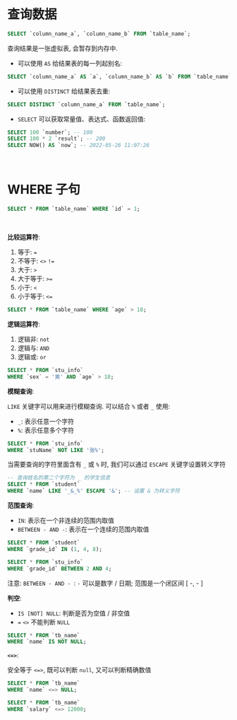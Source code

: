# 查询数据

```sql
SELECT `column_name_a`, `column_name_b` FROM `table_name`;
```

查询结果是一张虚拟表, 会暂存到内存中.

-   可以使用 `AS` 给结果表的每一列起别名:

```sql
SELECT `column_name_a` AS `a`, `column_name_b` AS `b` FROM `table_name` AS `t`; -- AS 可以省略
```

-   可以使用 `DISTINCT` 给结果表去重:

```sql
SELECT DISTINCT `column_name_a` FROM `table_name`;
```

-   `SELECT` 可以获取常量值、表达式、函数返回值:

```sql
SELECT 100 `number`; -- 100
SELECT 100 * 2 `result`; -- 200
SELECT NOW() AS `now`; -- 2022-05-26 11:07:26
```

<br>

# WHERE 子句

```sql
SELECT * FROM `table_name` WHERE `id` = 1;
```

<br>

**比较运算符**:

1. 等于: `=`
2. 不等于: `<>` `!=`
3. 大于: `>`
4. 大于等于: `>=`
5. 小于: `<`
6. 小于等于: `<=`

```sql
SELECT * FROM `table_name` WHERE `age` > 18;
```

**逻辑运算符**:

1. 逻辑非: `not`
2. 逻辑与: `AND`
3. 逻辑或: `or`

```sql
SELECT * FROM `stu_info`
WHERE `sex` = '男' AND `age` > 18;
```

**模糊查询**:

`LIKE` 关键字可以用来进行模糊查询. 可以结合 `%` 或者 `_` 使用:

-   `_`: 表示任意一个字符
-   `%`: 表示任意多个字符

```sql
SELECT * FROM `stu_info`
WHERE `stuName` NOT LIKE '张%';
```

当需要查询的字符里面含有 `_` 或 `%` 时, 我们可以通过 `ESCAPE` 关键字设置转义字符

```sql
-- 查询姓名的第二个字符为 _ 的学生信息
SELECT * FROM `student`
WHERE `name` LIKE '_&_%' ESCAPE '&'; -- 设置 & 为转义字符
```

**范围查询**:

-   `IN`: 表示在一个非连续的范围内取值
-   `BETWEEN - AND -`: 表示在一个连续的范围内取值

```sql
SELECT * FROM `student`
WHERE `grade_id` IN (1, 4, 8);
```

```sql
SELECT * FROM `stu_info`
WHERE `grade_id` BETWEEN 2 AND 4;
```

注意: `BETWEEN - AND - `: `-` 可以是数字 / 日期; 范围是一个闭区间 [ -, - ]

**判空**:

-   `IS [NOT] NULL`: 判断是否为空值 / 非空值
-   `=` `<>` 不能判断 `NULL`

```sql
SELECT * FROM `tb_name`
WHERE `name` IS NOT NULL;
```

**`<=>`**:

安全等于 `<=>`, 既可以判断 `null`, 又可以判断精确数值

```sql
SELECT * FROM `tb_name`
WHERE `name` <=> NULL;
```

```sql
SELECT * FROM `tb_name`
WHERE `salary` <=> 12000;
```

<br>
